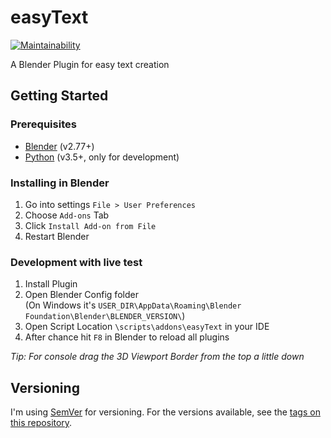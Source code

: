 # easyText

[![Maintainability](https://api.codeclimate.com/v1/badges/9aa888b165f41c9f6d94/maintainability)](https://codeclimate.com/github/micschwarz/easyText/maintainability)

A Blender Plugin for easy text creation

## Getting Started
### Prerequisites

* [Blender](https://www.blender.org/) (v2.77+)
* [Python](https://www.python.org/) (v3.5+, only for development)

### Installing in Blender

1. Go into settings ``File > User Preferences``
2. Choose ``Add-ons`` Tab
3. Click ``Install Add-on from File``
4. Restart Blender

### Development with live test

1. Install Plugin
2. Open Blender Config folder <br/>
   (On Windows it's `USER_DIR\AppData\Roaming\Blender Foundation\Blender\BLENDER_VERSION\`)
3. Open Script Location `\scripts\addons\easyText` in your IDE
4. After chance hit `F8` in Blender to reload all plugins

_Tip: For console drag the 3D Viewport Border from the top a little down_

## Versioning

I'm using [SemVer](http://semver.org/) for versioning. For the versions available, see the [tags on this repository](https://github.com/your/project/tags). 